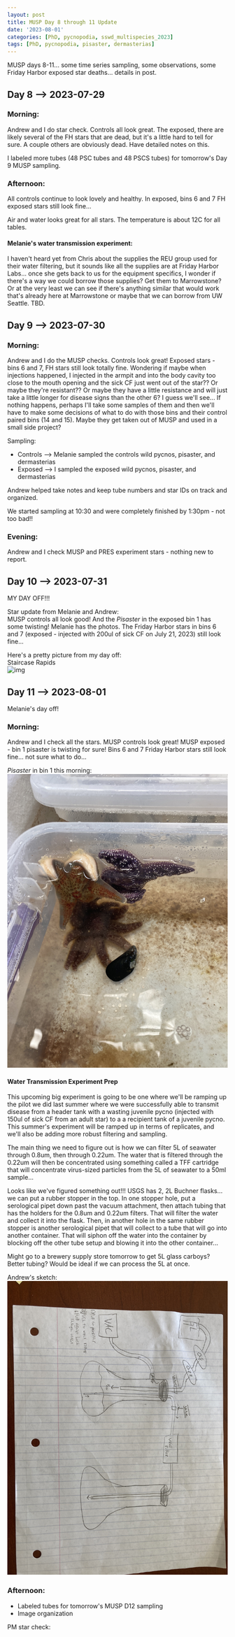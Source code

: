 ```yaml
---
layout: post
title: MUSP Day 8 through 11 Update
date: '2023-08-01'
categories: [PhD, pycnopodia, sswd_multispecies_2023]
tags: [PhD, pycnopodia, pisaster, dermasterias]
---
```

MUSP days 8-11... some time series sampling, some observations, some Friday Harbor exposed star deaths... details in post.

## Day 8 --> 2023-07-29
### Morning:      
Andrew and I do star check. Controls all look great. The exposed, there are likely several of the FH stars that are dead, but it's a little hard to tell for sure. A couple others are obviously dead. Have detailed notes on this.

I labeled more tubes (48 PSC tubes and 48 PSCS tubes) for tomorrow's Day 9 MUSP sampling.

### Afternoon:      
All controls continue to look lovely and healthy. In exposed, bins 6 and 7 FH exposed stars still look fine...

Air and water looks great for all stars. The temperature is about 12C for all tables.

#### Melanie's water transmission experiment:
I haven't heard yet from Chris about the supplies the REU group used for their water filtering, but it sounds like all the supplies are at Friday Harbor Labs... once she gets back to us for the equipment specifics, I wonder if there's a way we could borrow those supplies? Get them to Marrowstone? Or at the very least we can see if there's anything similar that would work that's already here at Marrowstone or maybe that we can borrow from UW Seattle. TBD.

## Day 9 --> 2023-07-30
### Morning:    
Andrew and I do the MUSP checks. Controls look great! Exposed stars - bins 6 and 7, FH stars still look totally fine. Wondering if maybe when injections happened, I injected in the armpit and into the body cavity too close to the mouth opening and the sick CF just went out of the star?? Or maybe they're resistant?? Or maybe they have a little resistance and will just take a little longer for disease signs than the other 6? I guess we'll see... If nothing happens, perhaps I'll take some samples of them and then we'll have to make some decisions of what to do with those bins and their control paired bins (14 and 15). Maybe they get taken out of MUSP and used in a small side project?

Sampling:     
- Controls --> Melanie sampled the controls wild pycnos, pisaster, and dermasterias    
- Exposed --> I sampled the exposed wild pycnos, pisaster, and dermasterias

Andrew helped take notes and keep tube numbers and star IDs on track and organized.

We started sampling at 10:30 and were completely finished by 1:30pm - not too bad!!

### Evening:
Andrew and I check MUSP and PRES experiment stars - nothing new to report.


## Day 10 --> 2023-07-31
MY DAY OFF!!!

Star update from Melanie and Andrew:    
MUSP controls all look good! And the _Pisaster_ in the exposed bin 1 has some twisting! Melanie has the photos. The Friday Harbor stars in bins 6 and 7 (exposed - injected with 200ul of sick CF on July 21, 2023) still look fine...


Here's a pretty picture from my day off:        
Staircase Rapids         
![img](../notebook-images/2023-08-01/IMG_5670.JPG)


## Day 11 --> 2023-08-01
Melanie's day off!

### Morning:
Andrew and I check all the stars. MUSP controls look great! MUSP exposed - bin 1 pisaster is twisting for sure! Bins 6 and 7 Friday Harbor stars still look fine... not sure what to do...

_Pisaster_ in bin 1 this morning:     
![img](../notebook-images/2023-08-01/IMG_5732.JPG)     

#### Water Transmission Experiment Prep
This upcoming big experiment is going to be one where we'll be ramping up the pilot we did last summer where we were successfully able to transmit disease from a header tank with a wasting juvenile pycno (injected with 150ul of sick CF from an adult star) to a a recipient tank of a juvenile pycno. This summer's experiment will be ramped up in terms of replicates, and we'll also be adding more robust filtering and sampling.

The main thing we need to figure out is how we can filter 5L of seawater through 0.8um, then through 0.22um. The water that is filtered through the 0.22um will then be concentrated using something called a TFF cartridge that will concentrate virus-sized particles from the 5L of seawater to a 50ml sample...

Looks like we've figured something out!!! USGS has 2, 2L Buchner flasks... we can put a rubber stopper in the top. In one stopper hole, put a serological pipet down past the vacuum attachment, then attach tubing that has the holders for the 0.8um and 0.22um filters. That will filter the water and collect it into the flask. Then, in another hole in the same rubber stopper is another serological pipet that will collect to a tube that will go into another container. That will siphon off the water into the container by blocking off the other tube setup and blowing it into the other container...

Might go to a brewery supply store tomorrow to get 5L glass carboys? Better tubing? Would be ideal if we can process the 5L at once.

Andrew's sketch:     
![img](../notebook-images/2023-08-01/filter_sketch_AM.JPG)

### Afternoon:
- Labeled tubes for tomorrow's MUSP D12 sampling
- Image organization

PM star check:   
